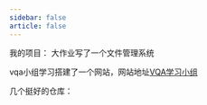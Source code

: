 ```yaml
---
sidebar: false
article: false
---
```

我的项目：
大作业写了一个文件管理系统
<RepoCard repo="yama-lei/FileSimulator-PA1"/>

vqa小组学习搭建了一个网站，网站地址[VQA学习小组](https://vqa.yama-lei.top)
<RepoCard repo="yama-lei/vqa-platform"/>

几个挺好的仓库：
<div class="grid">
<RepoCard repo="isboyjc/cursor-reset"/>

</div>

<style scoped>
    .grid {
        display: grid;
        grid-template-columns: 1fr 1fr;
    }
</style>